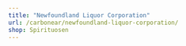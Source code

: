 ```yaml
---
title: "Newfoundland Liquor Corporation"
url: /carbonear/newfoundland-liquor-corporation/
shop: Spirituosen
---
```


